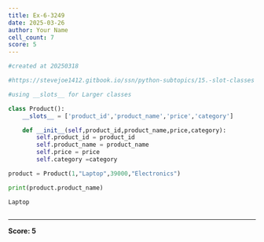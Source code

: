 ```yaml
---
title: Ex-6-3249
date: 2025-03-26
author: Your Name
cell_count: 7
score: 5
---
```


```python
#created at 20250318
```


```python
#https://stevejoe1412.gitbook.io/ssn/python-subtopics/15.-slot-classes
```


```python
#using __slots__ for Larger classes
```


```python
class Product():
    __slots__ = ['product_id','product_name','price','category']

    def __init__(self,product_id,product_name,price,category):
        self.product_id = product_id
        self.product_name = product_name
        self.price = price
        self.category =category
```


```python
product = Product(1,"Laptop",39000,"Electronics")
```


```python
print(product.product_name)
```

    Laptop



```python

```


---
**Score: 5**